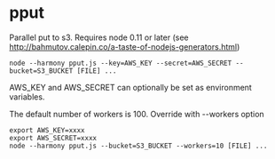 pput
===

Parallel put to s3. Requires node 0.11 or later (see http://bahmutov.calepin.co/a-taste-of-nodejs-generators.html)

    node --harmony pput.js --key=AWS_KEY --secret=AWS_SECRET --bucket=S3_BUCKET [FILE] ...

AWS_KEY and AWS_SECRET can optionally be set as environment variables.

The default number of workers is 100. Override with --workers option

    export AWS_KEY=xxxx
    export AWS_SECRET=xxxx
    node --harmony pput.js --bucket=S3_BUCKET --workers=10 [FILE] ...

